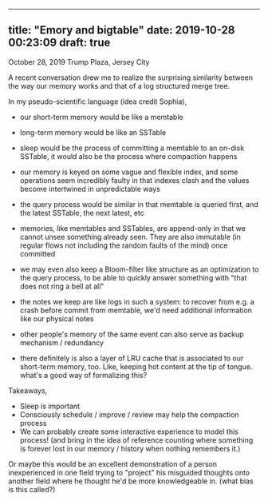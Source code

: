 
---
title: "Emory and bigtable"
date: 2019-10-28 00:23:09
draft: true
---

October 28, 2019
Trump Plaza, Jersey City

A recent conversation drew me to realize the surprising similarity between the way our memory works and that of a log structured merge tree.

In my pseudo-scientific language (idea credit Sophia),
* our short-term memory would be like a memtable
* long-term memory would be like an SSTable
* sleep would be the process of committing a memtable to an on-disk SSTable, it would also be the process where compaction happens
* our memory is keyed on some vague and flexible index, and some operations seem incredibly faulty in that indexes clash and the values become intertwined in unpredictable ways
* the query process would be similar in that memtable is queried first, and the latest SSTable, the next latest, etc
* memories, like memtables and SSTables, are append-only in that we cannot unsee something already seen. They are also immutable (in regular flows not including the random faults of the mind) once committed
* we may even also keep a Bloom-filter like structure as an optimization to the query process, to be able to quickly answer something with "that does not ring a bell at all"
* the notes we keep are like logs in such a system: to recover from e.g. a crash before commit from memtable, we'd need additional information like our physical notes
* other people's memory of the same event can also serve as backup mechanism / redundancy

* there definitely is also a layer of LRU cache that is associated to our short-term memory, too. Like, keeping hot content at the tip of tongue. what's a good way of formalizing this?

Takeaways,
* Sleep is important
* Consciously schedule / improve / review may help the compaction process
* We can probably create some interactive experience to model this process! (and bring in the idea of reference counting where something is forever lost in our memory / history when nothing remembers it.)

Or maybe this would be an excellent demonstration of a person inexperienced in one field trying to "project" his misguided thoughts onto another field where he thought he'd be more knowledgeable in. (what bias is this called?)
